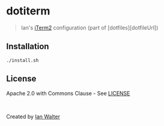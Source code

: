 # dotiterm
> Ian's [iTerm2][itermUrl] configuration (part of [dotfiles][dotfileUrl])

## Installation

```console
./install.sh
```

## License

Apache 2.0 with Commons Clause - See [LICENSE][licenseUrl]

&nbsp;

Created by [Ian Walter](https://iankwalter.com)

[itermUrl]: http://www.iterm2.com
[dotfilesUrl]: https://github.com/ianwalter/dotfiles
[licenseUrl]: https://github.com/ianwalter/dotiterm/blob/master/LICENSE
